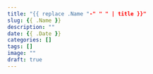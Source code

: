 ```yaml
---
title: "{{ replace .Name "-" " " | title }}"
slug: {{ .Name }}
description: ""
date: {{ .Date }}
categories: []
tags: []
image: ""
draft: true
---
```

